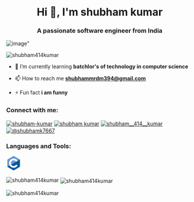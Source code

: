 <h1 align="center">Hi 👋, I'm shubham kumar</h1>
<h3 align="center">A passionate software engineer from India</h3>

![image](https://github.com/user-attachments/assets/24edc531-d36f-4351-81d8-12d29e60d872)"

<p align="left"> <img src="https://komarev.com/ghpvc/?username=shubham414kumar&label=Profile%20views&color=0e75b6&style=flat" alt="shubham414kumar" /> </p>

- 🌱 I’m currently learning **batchlor's of technology in computer science**

- 📫 How to reach me **shubhammrdm394@gmail.com**

- ⚡ Fun fact **i am funny**

<h3 align="left">Connect with me:</h3>
<p align="left">
<a href="https://linkedin.com/in/shubham-kumar" target="blank"><img align="center" src="https://raw.githubusercontent.com/rahuldkjain/github-profile-readme-generator/master/src/images/icons/Social/linked-in-alt.svg" alt="shubham-kumar" height="30" width="40" /></a>
<a href="https://fb.com/shubham kumar" target="blank"><img align="center" src="https://raw.githubusercontent.com/rahuldkjain/github-profile-readme-generator/master/src/images/icons/Social/facebook.svg" alt="shubham kumar" height="30" width="40" /></a>
<a href="https://instagram.com/shubham__414__kumar" target="blank"><img align="center" src="https://raw.githubusercontent.com/rahuldkjain/github-profile-readme-generator/master/src/images/icons/Social/instagram.svg" alt="shubham__414__kumar" height="30" width="40" /></a>
<a href="https://www.youtube.com/c/@shubhamk7667" target="blank"><img align="center" src="https://raw.githubusercontent.com/rahuldkjain/github-profile-readme-generator/master/src/images/icons/Social/youtube.svg" alt="@shubhamk7667" height="30" width="40" /></a>
</p>

<h3 align="left">Languages and Tools:</h3>
<p align="left"> <a href="https://www.cprogramming.com/" target="_blank" rel="noreferrer"> <img src="https://raw.githubusercontent.com/devicons/devicon/master/icons/c/c-original.svg" alt="c" width="40" height="40"/> </a> </p>

<p><img align="left" src="https://github-readme-stats.vercel.app/api/top-langs?username=shubham414kumar&show_icons=true&locale=en&layout=compact" alt="shubham414kumar" /></p>

<p>&nbsp;<img align="center" src="https://github-readme-stats.vercel.app/api?username=shubham414kumar&show_icons=true&locale=en" alt="shubham414kumar" /></p>

<p><img align="center" src="https://github-readme-streak-stats.herokuapp.com/?user=shubham414kumar&" alt="shubham414kumar" /></p>
